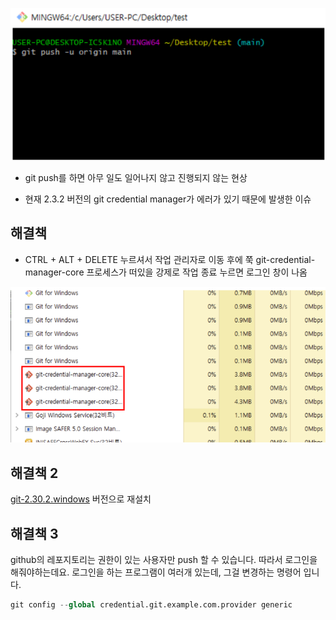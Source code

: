 ![image-20210625215605621](210625_GiHub_push_issue.assets/image-20210625215605621.png)

- git push를 하면 아무 일도 일어나지 않고 진행되지 않는 현상

- 현재 2.3.2 버전의 git credential manager가 에러가 있기 때문에 발생한 이슈



## **해결책**

- CTRL + ALT + DELETE 누르셔서 작업 관리자로 이동 후에 쭉  git-credential-manager-core 프로세스가 떠있을 강제로 작업 종료 누르면 로그인 창이 나옴

![image-20210625215705553](210625_GiHub_push_issue.assets/image-20210625215705553.png)

## **해결책 2**

[git-2.30.2.windows](http://git-2.30.2.windows) 버전으로 재설치



## **해결책 3**

github의 레포지토리는 권한이 있는 사용자만 push 할 수 있습니다. 따라서 로그인을 해줘야하는데요. 로그인을 하는 프로그램이 여러개 있는데, 그걸 변경하는 명령어 입니다.

```python
git config --global credential.git.example.com.provider generic
```
